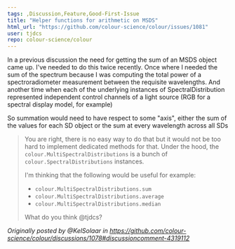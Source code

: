```yaml
---
tags: ,Discussion,Feature,Good-First-Issue
title: "Helper functions for arithmetic on MSDS"
html_url: "https://github.com/colour-science/colour/issues/1081"
user: tjdcs
repo: colour-science/colour
---
```


In a previous discussion the need for getting the sum of an MSDS object came up. I've needed to do this twice recently. Once where I needed the sum of the spectrum because I was computing the total power of a spectroradiometer measurement between the requisite wavelengths. And another time when each of the underlying instances of SpectralDistribution represented independent control channels of a light source (RGB for a spectral display model, for example) 

So summation would need to have respect to some "axis", either the sum of the values for each SD object or the sum at every wavelength across all SDs 

> You are right, there is no easy way to do that but it would not be too hard to implement dedicated methods for that. Under the hood, the `colour.MultiSpectralDistributions` is a bunch of `colour.SpectralDistributions` instances.
> 
> I'm thinking that the following would be useful for example:
> 
> - `colour.MultiSpectralDistributions.sum`
> - `colour.MultiSpectralDistributions.average`
> - `colour.MultiSpectralDistributions.median`
> 
> What do you think @tjdcs?
> 

_Originally posted by @KelSolaar in https://github.com/colour-science/colour/discussions/1078#discussioncomment-4319112_
    